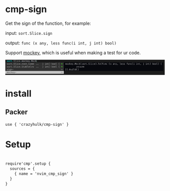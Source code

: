 # cmp-sign

Get the sign of the function, for example:

input:
`sort.Slice.sign`

output:
`func (x any, less func(i int, j int) bool)`


Support [mockey](https://github.com/bytedance/mockey), which is useful when making a test for ur code. 

![mockey](./mockey.jpg)

# install

## Packer
```
use { 'crazyhulk/cmp-sign' }
```

# Setup

```

require'cmp'.setup {
  sources = {
    { name = 'nvim_cmp_sign' }
  }
}
```
